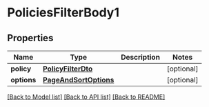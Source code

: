 # PoliciesFilterBody1

## Properties
Name | Type | Description | Notes
------------ | ------------- | ------------- | -------------
**policy** | [**PolicyFilterDto**](PolicyFilterDto.md) |  | [optional] 
**options** | [**PageAndSortOptions**](PageAndSortOptions.md) |  | [optional] 

[[Back to Model list]](../README.md#documentation-for-models) [[Back to API list]](../README.md#documentation-for-api-endpoints) [[Back to README]](../README.md)

